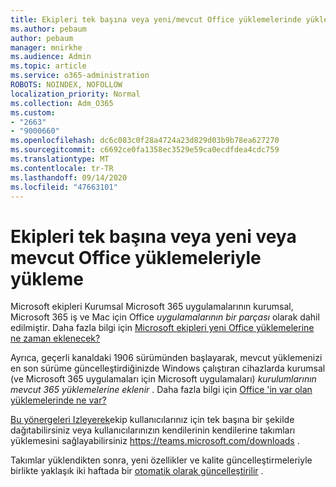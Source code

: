 ```yaml
---
title: Ekipleri tek başına veya yeni/mevcut Office yüklemelerinde yükleme
ms.author: pebaum
author: pebaum
manager: mnirkhe
ms.audience: Admin
ms.topic: article
ms.service: o365-administration
ROBOTS: NOINDEX, NOFOLLOW
localization_priority: Normal
ms.collection: Adm_O365
ms.custom:
- "2663"
- "9000660"
ms.openlocfilehash: dc6c083c0f28a4724a23d829d03b9b78ea627270
ms.sourcegitcommit: c6692ce0fa1358ec3529e59ca0ecdfdea4cdc759
ms.translationtype: MT
ms.contentlocale: tr-TR
ms.lasthandoff: 09/14/2020
ms.locfileid: "47663101"
---
```

# <a name="installing-teams-as-standalone-or-with-new-or-existing-office-installations"></a>Ekipleri tek başına veya yeni veya mevcut Office yüklemeleriyle yükleme

Microsoft ekipleri Kurumsal Microsoft 365 uygulamalarının kurumsal, Microsoft 365 iş ve Mac için Office *uygulamalarının bir parçası* olarak dahil edilmiştir. Daha fazla bilgi için [Microsoft ekipleri yeni Office yüklemelerine ne zaman eklenecek?](https://docs.microsoft.com/deployoffice/teams-install#when-will-microsoft-teams-start-being-included-with-new-installations-of-microsoft-365-apps)

Ayrıca, geçerli kanaldaki 1906 sürümünden başlayarak, mevcut yüklemenizi en son sürüme güncelleştirdiğinizde Windows çalıştıran cihazlarda kurumsal (ve Microsoft 365 uygulamaları için Microsoft uygulamaları) *kurulumlarının mevcut 365 yüklemelerine eklenir* . Daha fazla bilgi için [Office 'in var olan yüklemelerinde ne var?](https://docs.microsoft.com/deployoffice/teams-install#what-about-existing-installations-of-microsoft-365-apps)

[Bu yönergeleri Izleyerek](https://docs.microsoft.com/MicrosoftTeams/msi-deployment)ekip kullanıcılarınız için tek başına bir şekilde dağıtabilirsiniz veya kullanıcılarınızın kendilerinin kendilerine takımları yüklemesini sağlayabilirsiniz https://teams.microsoft.com/downloads .

Takımlar yüklendikten sonra, yeni özellikler ve kalite güncelleştirmeleriyle birlikte yaklaşık iki haftada bir [otomatik olarak güncelleştirilir](https://docs.microsoft.com/deployoffice/teams-install#feature-and-quality-updates-for-microsoft-teams) . 

